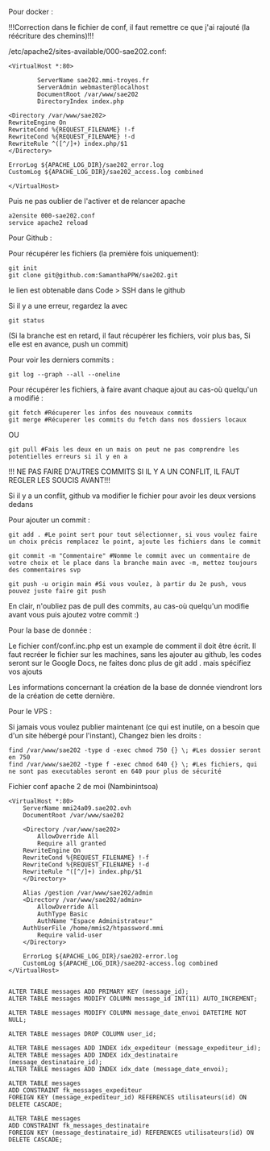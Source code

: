 Pour docker :

!!!Correction dans le fichier de conf, il faut remettre ce que j'ai rajouté (la réécriture des chemins)!!!

/etc/apache2/sites-available/000-sae202.conf:
```
<VirtualHost *:80>

        ServerName sae202.mmi-troyes.fr
        ServerAdmin webmaster@localhost
        DocumentRoot /var/www/sae202
        DirectoryIndex index.php

<Directory /var/www/sae202>
RewriteEngine On
RewriteCond %{REQUEST_FILENAME} !-f
RewriteCond %{REQUEST_FILENAME} !-d
RewriteRule ^([^/]+) index.php/$1
</Directory>

ErrorLog ${APACHE_LOG_DIR}/sae202_error.log
CustomLog ${APACHE_LOG_DIR}/sae202_access.log combined

</VirtualHost>

```
Puis ne pas oublier de l'activer et de relancer apache
```
a2ensite 000-sae202.conf
service apache2 reload
```

Pour Github :

Pour récupérer les fichiers (la première fois uniquement): 
```
git init
git clone git@github.com:SamanthaPPW/sae202.git 
``` 
le lien est obtenable dans Code > SSH dans le github 

Si il y a une erreur, regardez la avec 
```
git status
```
(Si la branche est en retard, il faut récupérer les fichiers, voir plus bas,
Si elle est en avance, push un commit)

Pour voir les derniers commits :
```
git log --graph --all --oneline
```

Pour récupérer les fichiers, à faire avant chaque ajout au cas-où quelqu'un a modifié : 
```
git fetch #Récuperer les infos des nouveaux commits
git merge #Récuperer les commits du fetch dans nos dossiers locaux
``` 
OU
```
git pull #Fais les deux en un mais on peut ne pas comprendre les potentielles erreurs si il y en a
```

!!! NE PAS FAIRE D'AUTRES COMMITS SI IL Y A UN CONFLIT, IL FAUT REGLER LES SOUCIS AVANT!!!

Si il y a un conflit, github va modifier le fichier pour avoir les deux versions dedans

Pour ajouter un commit : 
```
git add . #Le point sert pour tout sélectionner, si vous voulez faire un choix précis remplacez le point, ajoute les fichiers dans le commit

git commit -m "Commentaire" #Nomme le commit avec un commentaire de votre choix et le place dans la branche main avec -m, mettez toujours des commentaires svp

git push -u origin main #Si vous voulez, à partir du 2e push, vous pouvez juste faire git push
```

En clair, n'oubliez pas de pull des commits, au cas-où quelqu'un modifie avant vous puis ajoutez votre commit :)

Pour la base de donnée :

Le fichier conf/conf.inc.php est un example de comment il doit être écrit. Il faut recréer le fichier sur les machines, sans les ajouter au github, les codes seront sur le Google Docs, ne faites donc plus de git add . mais spécifiez vos ajouts

Les informations concernant la création de la base de donnée viendront lors de la création de cette dernière.

Pour le VPS : 

Si jamais vous voulez publier maintenant (ce qui est inutile, on a besoin que d'un site hébergé pour l'instant), Changez bien les droits :

```
find /var/www/sae202 -type d -exec chmod 750 {} \; #Les dossier seront en 750
find /var/www/sae202 -type f -exec chmod 640 {} \; #Les fichiers, qui ne sont pas executables seront en 640 pour plus de sécurité
```
Fichier conf apache 2 de moi (Nambinintsoa)
```
<VirtualHost *:80>
    ServerName mmi24a09.sae202.ovh
    DocumentRoot /var/www/sae202

    <Directory /var/www/sae202>
        AllowOverride All
        Require all granted
	RewriteEngine On
	RewriteCond %{REQUEST_FILENAME} !-f
	RewriteCond %{REQUEST_FILENAME} !-d
	RewriteRule ^([^/]+) index.php/$1
    </Directory>

    Alias /gestion /var/www/sae202/admin
    <Directory /var/www/sae202/admin>
        AllowOverride All
        AuthType Basic
        AuthName "Espace Administrateur"
	AuthUserFile /home/mmis2/htpassword.mmi
        Require valid-user
    </Directory>

    ErrorLog ${APACHE_LOG_DIR}/sae202-error.log
    CustomLog ${APACHE_LOG_DIR}/sae202-access.log combined
</VirtualHost>
```
```

ALTER TABLE messages ADD PRIMARY KEY (message_id);
ALTER TABLE messages MODIFY COLUMN message_id INT(11) AUTO_INCREMENT;

ALTER TABLE messages MODIFY COLUMN message_date_envoi DATETIME NOT NULL;

ALTER TABLE messages DROP COLUMN user_id;

ALTER TABLE messages ADD INDEX idx_expediteur (message_expediteur_id);
ALTER TABLE messages ADD INDEX idx_destinataire (message_destinataire_id);
ALTER TABLE messages ADD INDEX idx_date (message_date_envoi);

ALTER TABLE messages 
ADD CONSTRAINT fk_messages_expediteur 
FOREIGN KEY (message_expediteur_id) REFERENCES utilisateurs(id) ON DELETE CASCADE;

ALTER TABLE messages 
ADD CONSTRAINT fk_messages_destinataire 
FOREIGN KEY (message_destinataire_id) REFERENCES utilisateurs(id) ON DELETE CASCADE;
```
